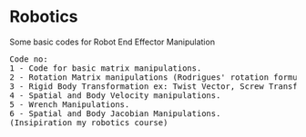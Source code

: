 # Robotics
Some basic codes for Robot End Effector Manipulation
<pre>
Code no:
1 - Code for basic matrix manipulations.
2 - Rotation Matrix manipulations (Rodrigues' rotation formula).
3 - Rigid Body Transformation ex: Twist Vector, Screw Transformations.
4 - Spatial and Body Velocity manipulations.
5 - Wrench Manipulations.
6 - Spatial and Body Jacobian Manipulations.
(Insipiration my robotics course)
<pre>
